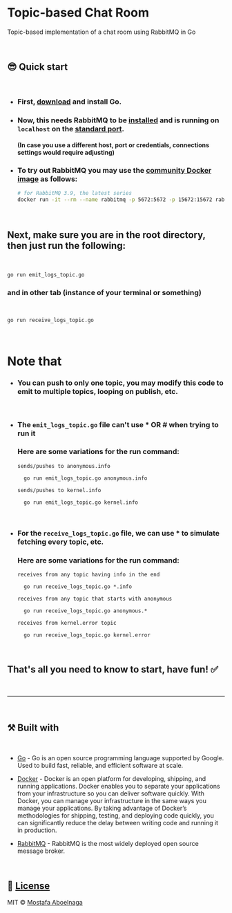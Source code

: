 # Topic-based Chat Room
 Topic-based implementation of a chat room using RabbitMQ in Go


<br>

## 😎 **Quick start**

<br>

* ###  First, [download](https://go.dev/dl/) and install **Go**.

* ###  Now, this needs RabbitMQ to be [installed](https://www.rabbitmq.com/download.html) and is running on `localhost` on the [standard port](https://www.rabbitmq.com/networking.html#ports). 

    #### (In case you use a different host, port or credentials, connections settings would require adjusting)

* ### To try out RabbitMQ you may use the [community Docker image](https://registry.hub.docker.com/_/rabbitmq/) as follows:
    ```bash
    # for RabbitMQ 3.9, the latest series
    docker run -it --rm --name rabbitmq -p 5672:5672 -p 15672:15672 rabbitmq:3.9-management
    ```

<br>

## Next, make sure you are in the root directory, then just run the following:

<br>

```bash
go run emit_logs_topic.go
```
### and in other tab (instance of your terminal or something)

<br>

```bash
go run receive_logs_topic.go
```

<br>

# Note that

* ### You can push to **only one topic**, you may modify this code to emit to multiple topics, looping on publish, etc.

<br>

* ### **The `emit_logs_topic.go` file can't use** \* OR \# when trying to run it
    ### Here are some variations for the run command:
    `sends/pushes to anonymous.info`

        go run emit_logs_topic.go anonymous.info

    `sends/pushes to kernel.info`
    
        go run emit_logs_topic.go kernel.info

<br>

* ### **For the `receive_logs_topic.go` file**, we can use \* to simulate fetching every topic, etc.
    ### Here are some variations for the run command:
    `receives from any topic having info in the end`

        go run receive_logs_topic.go *.info

    `receives from any topic that starts with anonymous`

        go run receive_logs_topic.go anonymous.*

    `receives from kernel.error topic`

        go run receive_logs_topic.go kernel.error

<br>



## That's all you need to know to start, have fun! ✅

<br>


---

<br>

##  ⚒️ **Built with**

<br>


- [Go](https://go.dev/) - Go is an open source programming language supported by Google. Used to build fast, reliable, and efficient software at scale.

- [Docker](https://docs.docker.com/get-docker/) - Docker is an open platform for developing, shipping, and running applications. Docker enables you to separate your applications from your infrastructure so you can deliver software quickly. With Docker, you can manage your infrastructure in the same ways you manage your applications. By taking advantage of Docker’s methodologies for shipping, testing, and deploying code quickly, you can significantly reduce the delay between writing code and running it in production.

- [RabbitMQ](https://www.rabbitmq.com/download.html) - RabbitMQ is the most widely deployed open source message broker.

<br> 


## 🚩 [License](https://github.com/mostafa-aboelnaga/Topic-based-Chat-Room/blob/main/LICENSE)

MIT © [Mostafa Aboelnaga](https://github.com/mostafa-aboelnaga/)


